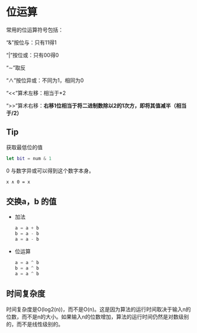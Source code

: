 # 位运算

常用的位运算符号包括：

“&”按位与：只有11得1

“|”按位或：只有00得0

“∼”取反

“∧”按位异或：不同为1，相同为0

“<<”算术左移：相当于*2

“>>”算术右移：**右移1位相当于将二进制数除以2的1次方，即将其值减半（相当于/2）**

## Tip

获取最低位的值

```swift
let bit = num & 1 
```

0 与数字异或可以得到这个数字本身。

```
x ∧ 0 = x
```

## 交换a，b 的值

- 加法

  ```swift
  a = a + b
  b = a - b
  a = a - b
  ```

- 位运算

  ```swift
  a = a ^ b
  b = a ^ b
  a = a ^ b
  ```

  

## 时间复杂度

时间复杂度是O(log2(n))，而不是O(n)。这是因为算法的运行时间取决于输入n的位数，而不是n的大小。如果输入n的位数增加，算法的运行时间仍然是对数级别的，而不是线性级别的。

